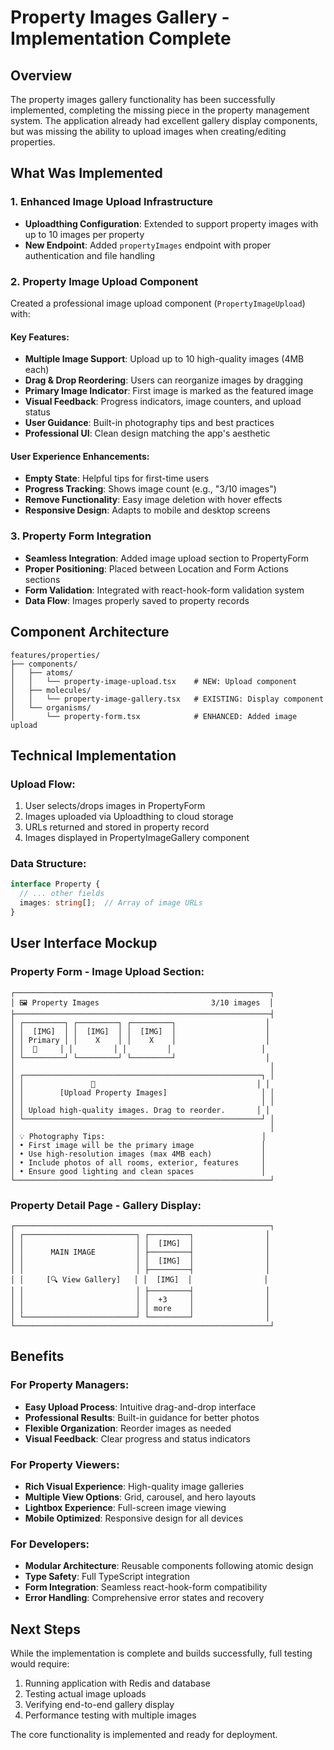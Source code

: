 # Property Images Gallery - Implementation Complete

## Overview
The property images gallery functionality has been successfully implemented, completing the missing piece in the property management system. The application already had excellent gallery display components, but was missing the ability to upload images when creating/editing properties.

## What Was Implemented

### 1. Enhanced Image Upload Infrastructure
- **Uploadthing Configuration**: Extended to support property images with up to 10 images per property
- **New Endpoint**: Added `propertyImages` endpoint with proper authentication and file handling

### 2. Property Image Upload Component
Created a professional image upload component (`PropertyImageUpload`) with:

#### Key Features:
- **Multiple Image Support**: Upload up to 10 high-quality images (4MB each)
- **Drag & Drop Reordering**: Users can reorganize images by dragging
- **Primary Image Indicator**: First image is marked as the featured image
- **Visual Feedback**: Progress indicators, image counters, and upload status
- **User Guidance**: Built-in photography tips and best practices
- **Professional UI**: Clean design matching the app's aesthetic

#### User Experience Enhancements:
- **Empty State**: Helpful tips for first-time users
- **Progress Tracking**: Shows image count (e.g., "3/10 images")
- **Remove Functionality**: Easy image deletion with hover effects
- **Responsive Design**: Adapts to mobile and desktop screens

### 3. Property Form Integration
- **Seamless Integration**: Added image upload section to PropertyForm
- **Proper Positioning**: Placed between Location and Form Actions sections
- **Form Validation**: Integrated with react-hook-form validation system
- **Data Flow**: Images properly saved to property records

## Component Architecture

```
features/properties/
├── components/
│   ├── atoms/
│   │   └── property-image-upload.tsx    # NEW: Upload component
│   ├── molecules/
│   │   └── property-image-gallery.tsx   # EXISTING: Display component
│   └── organisms/
│       └── property-form.tsx            # ENHANCED: Added image upload
```

## Technical Implementation

### Upload Flow:
1. User selects/drops images in PropertyForm
2. Images uploaded via Uploadthing to cloud storage
3. URLs returned and stored in property record
4. Images displayed in PropertyImageGallery component

### Data Structure:
```typescript
interface Property {
  // ... other fields
  images: string[];  // Array of image URLs
}
```

## User Interface Mockup

### Property Form - Image Upload Section:
```
┌─────────────────────────────────────────────────────────┐
│ 🖼️ Property Images                         3/10 images  │
├─────────────────────────────────────────────────────────┤
│ ┌─────────┐ ┌─────────┐ ┌─────────┐                    │
│ │  [IMG]  │ │  [IMG]  │ │  [IMG]  │                    │
│ │ Primary │ │    X    │ │    X    │                    │
│ │  🔸     │ │         │ │         │                    │
│ └─────────┘ └─────────┘ └─────────┘                    │
│                                                         │
│ ┌─────────────────────────────────────────────────────┐ │
│ │               📸                                    │ │
│ │        [Upload Property Images]                     │ │
│ │                                                     │ │
│ │ Upload high-quality images. Drag to reorder.       │ │
│ └─────────────────────────────────────────────────────┘ │
│                                                         │
│ 💡 Photography Tips:                                   │
│ • First image will be the primary image               │
│ • Use high-resolution images (max 4MB each)           │
│ • Include photos of all rooms, exterior, features     │
│ • Ensure good lighting and clean spaces               │
└─────────────────────────────────────────────────────────┘
```

### Property Detail Page - Gallery Display:
```
┌─────────────────────────────────────────────────────────┐
│ ┌─────────────────────────┐ ┌─────────┐                │
│ │                         │ │  [IMG]  │                │
│ │      MAIN IMAGE         │ ├─────────┤                │
│ │                         │ │  [IMG]  │                │
│ │                         │ ├─────────┤                │
│ │     [🔍 View Gallery]   │ │  [IMG]  │                │
│ │                         │ ├─────────┤                │
│ │                         │ │  +3     │                │
│ │                         │ │ more    │                │
│ └─────────────────────────┘ └─────────┘                │
└─────────────────────────────────────────────────────────┘
```

## Benefits

### For Property Managers:
- **Easy Upload Process**: Intuitive drag-and-drop interface
- **Professional Results**: Built-in guidance for better photos
- **Flexible Organization**: Reorder images as needed
- **Visual Feedback**: Clear progress and status indicators

### For Property Viewers:
- **Rich Visual Experience**: High-quality image galleries
- **Multiple View Options**: Grid, carousel, and hero layouts
- **Lightbox Experience**: Full-screen image viewing
- **Mobile Optimized**: Responsive design for all devices

### For Developers:
- **Modular Architecture**: Reusable components following atomic design
- **Type Safety**: Full TypeScript integration
- **Form Integration**: Seamless react-hook-form compatibility
- **Error Handling**: Comprehensive error states and recovery

## Next Steps

While the implementation is complete and builds successfully, full testing would require:
1. Running application with Redis and database
2. Testing actual image uploads
3. Verifying end-to-end gallery display
4. Performance testing with multiple images

The core functionality is implemented and ready for deployment.